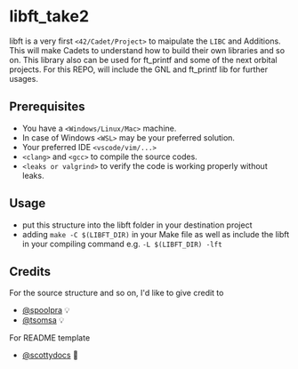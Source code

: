 # libft_take2
libft is a very first `<42/Cadet/Project>` to maipulate the `LIBC` and Additions.
This will make Cadets to understand how to build their own libraries and so on.
This library also can be used for ft_printf and some of the next orbital projects.
For this REPO, will include the GNL and ft_printf lib for further usages.

## Prerequisites
* You have a `<Windows/Linux/Mac>` machine.
* In case of Windows `<WSL>` may be your preferred solution.
* Your preferred IDE `<vscode/vim/...>`
* `<clang>` and `<gcc>` to compile the source codes.
* `<leaks or valgrind>` to verify the code is working properly without leaks.

## Usage
* put this structure into the libft folder in your destination project
* adding `make -C $(LIBFT_DIR)` in your Make file as well as include the libft in your compiling command e.g. `-L $(LIBFT_DIR) -lft`

## Credits
For the source structure and so on, I'd like to give credit to
* [@spoolpra](https://github.com/KTangg) 💡
* [@tsomsa](https://github.com/viruskizz) 💡

For README template
* [@scottydocs](https://github.com/scottydocs) 📖
